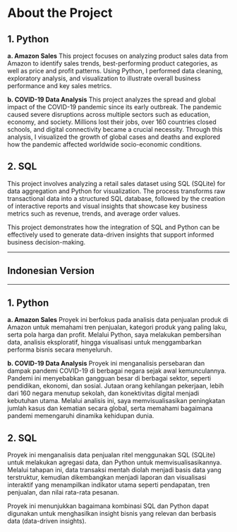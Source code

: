 # **About the Project**

## **1. Python**

**a. Amazon Sales**
This project focuses on analyzing product sales data from Amazon to identify sales trends, best-performing product categories, as well as price and profit patterns.
Using Python, I performed data cleaning, exploratory analysis, and visualization to illustrate overall business performance and key sales metrics.

**b. COVID-19 Data Analysis**
This project analyzes the spread and global impact of the COVID-19 pandemic since its early outbreak.
The pandemic caused severe disruptions across multiple sectors such as education, economy, and society. Millions lost their jobs, over 160 countries closed schools, and digital connectivity became a crucial necessity.
Through this analysis, I visualized the growth of global cases and deaths and explored how the pandemic affected worldwide socio-economic conditions.

## **2. SQL**
This project involves analyzing a retail sales dataset using SQL (SQLite) for data aggregation and Python for visualization.
The process transforms raw transactional data into a structured SQL database, followed by the creation of interactive reports and visual insights that showcase key business metrics such as revenue, trends, and average order values.

This project demonstrates how the integration of SQL and Python can be effectively used to generate data-driven insights that support informed business decision-making.

---
## **Indonesian Version** 
---

## **1. Python**

**a. Amazon Sales**
Proyek ini berfokus pada analisis data penjualan produk di Amazon untuk memahami tren penjualan, kategori produk yang paling laku, serta pola harga dan profit.
Melalui Python, saya melakukan pembersihan data, analisis eksploratif, hingga visualisasi untuk menggambarkan performa bisnis secara menyeluruh.

**b. COVID-19 Data Analysis**
Proyek ini menganalisis persebaran dan dampak pandemi COVID-19 di berbagai negara sejak awal kemunculannya.
Pandemi ini menyebabkan gangguan besar di berbagai sektor, seperti pendidikan, ekonomi, dan sosial. Jutaan orang kehilangan pekerjaan, lebih dari 160 negara menutup sekolah, dan konektivitas digital menjadi kebutuhan utama.
Melalui analisis ini, saya memvisualisasikan peningkatan jumlah kasus dan kematian secara global, serta memahami bagaimana pandemi memengaruhi dinamika kehidupan dunia.

## **2. SQL**
Proyek ini menganalisis data penjualan ritel menggunakan SQL (SQLite) untuk melakukan agregasi data, dan Python untuk memvisualisasikannya.
Melalui tahapan ini, data transaksi mentah diolah menjadi basis data yang terstruktur, kemudian dikembangkan menjadi laporan dan visualisasi interaktif yang menampilkan indikator utama seperti pendapatan, tren penjualan, dan nilai rata-rata pesanan.

Proyek ini menunjukkan bagaimana kombinasi SQL dan Python dapat digunakan untuk menghasilkan insight bisnis yang relevan dan berbasis data (data-driven insights).
